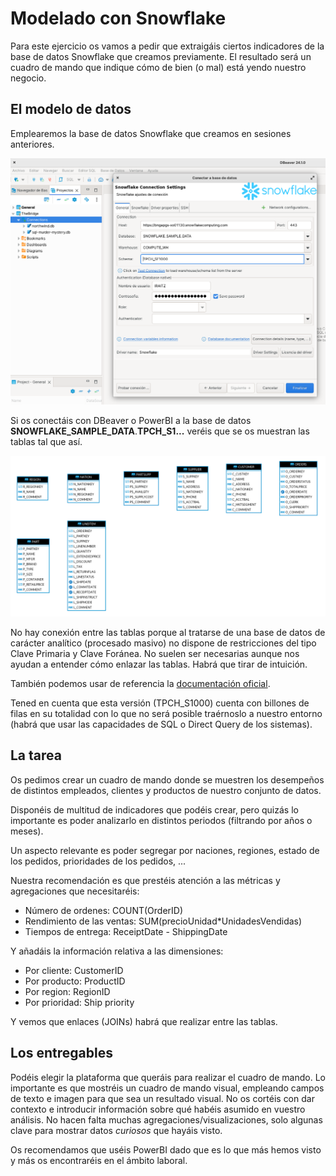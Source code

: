 # Modelado con Snowflake

Para este ejercicio os vamos a pedir que extraigáis ciertos indicadores de la base de datos Snowflake que creamos previamente. El resultado será un cuadro de mando que indique cómo de bien (o mal) está yendo nuestro negocio.

## El modelo de datos

Emplearemos la base de datos Snowflake que creamos en sesiones anteriores.

![conexion](./Tableau/img/snowflake-connect.png)

Si os conectáis con DBeaver o PowerBI a la base de datos **SNOWFLAKE_SAMPLE_DATA**.**TPCH_S1...** veréis que se os muestran las tablas tal que así.

![schema](./Tableau/img/schema-snow.png)

No hay conexión entre las tablas porque al tratarse de una base de datos de carácter analítico (procesado masivo) no dispone de restricciones del tipo Clave Primaria y Clave Foránea. No suelen ser necesarias aunque nos ayudan a entender cómo enlazar las tablas. Habrá que tirar de intuición.

También podemos usar de referencia la [documentación oficial](https://docs.snowflake.com/en/user-guide/sample-data-tpch).

Tened en cuenta que esta versión (TPCH_S1000) cuenta con billones de filas en su totalidad con lo que no será posible traérnoslo a nuestro entorno (habrá que usar las capacidades de SQL o Direct Query de los sistemas).

## La tarea

Os pedimos crear un cuadro de mando donde se muestren los desempeños de distintos empleados, clientes y productos de nuestro conjunto de datos.

Disponéis de multitud de indicadores que podéis crear, pero quizás lo importante es poder analizarlo en distintos periodos (filtrando por años o meses).

Un aspecto relevante es poder segregar por naciones, regiones, estado de los pedidos, prioridades de los pedidos, ...

Nuestra recomendación es que prestéis atención a las métricas y agregaciones que necesitaréis:

* Número de ordenes: COUNT(OrderID)
* Rendimiento de las ventas: SUM(precioUnidad*UnidadesVendidas)
* Tiempos de entrega: ReceiptDate - ShippingDate

Y añadáis la información relativa a las dimensiones:

* Por cliente: CustomerID
* Por producto: ProductID
* Por region: RegionID
* Por prioridad: Ship priority

Y vemos que enlaces (JOINs) habrá que realizar entre las tablas.

## Los entregables

Podéis elegir la plataforma que queráis para realizar el cuadro de mando. Lo importante es que mostréis un cuadro de mando visual, empleando campos de texto e imagen para que sea un resultado visual. No os cortéis con dar contexto e introducir información sobre qué habéis asumido en vuestro análisis. No hacen falta muchas agregaciones/visualizaciones, solo algunas clave para mostrar datos _curiosos_ que hayáis visto.

Os recomendamos que uséis PowerBI dado que es lo que más hemos visto y más os encontraréis en el ámbito laboral.

